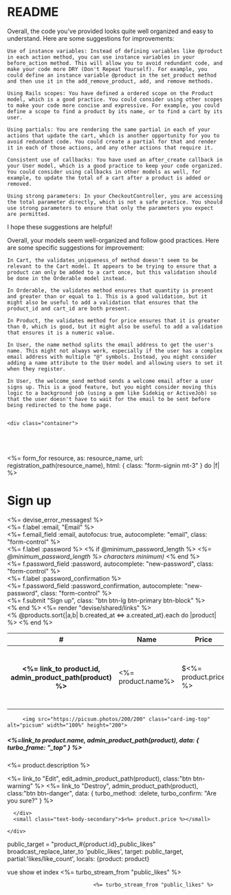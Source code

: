 # README

Overall, the code you've provided looks quite well organized and easy to understand. Here are some suggestions for improvements:

    Use of instance variables: Instead of defining variables like @product in each action method, you can use instance variables in your before_action method. This will allow you to avoid redundant code, and make your code more DRY (Don't Repeat Yourself). For example, you could define an instance variable @product in the set_product method and then use it in the add_remove_product, add, and remove methods.

    Using Rails scopes: You have defined a ordered scope on the Product model, which is a good practice. You could consider using other scopes to make your code more concise and expressive. For example, you could define a scope to find a product by its name, or to find a cart by its user.

    Using partials: You are rendering the same partial in each of your actions that update the cart, which is another opportunity for you to avoid redundant code. You could create a partial for that and render it in each of those actions, and any other actions that require it.

    Consistent use of callbacks: You have used an after_create callback in your User model, which is a good practice to keep your code organized. You could consider using callbacks in other models as well, for example, to update the total of a cart after a product is added or removed.

    Using strong parameters: In your CheckoutController, you are accessing the total parameter directly, which is not a safe practice. You should use strong parameters to ensure that only the parameters you expect are permitted.

I hope these suggestions are helpful!


Overall, your models seem well-organized and follow good practices. Here are some specific suggestions for improvement:

    In Cart, the validates_uniqueness_of method doesn't seem to be relevant to the Cart model. It appears to be trying to ensure that a product can only be added to a cart once, but this validation should be done in the Orderable model instead.

    In Orderable, the validates method ensures that quantity is present and greater than or equal to 1. This is a good validation, but it might also be useful to add a validation that ensures that the product_id and cart_id are both present.

    In Product, the validates method for price ensures that it is greater than 0, which is good, but it might also be useful to add a validation that ensures it is a numeric value.

    In User, the name method splits the email address to get the user's name. This might not always work, especially if the user has a complex email address with multiple "@" symbols. Instead, you might consider adding a name attribute to the User model and allowing users to set it when they register.

    In User, the welcome_send method sends a welcome email after a user signs up. This is a good feature, but you might consider moving this logic to a background job (using a gem like Sidekiq or ActiveJob) so that the user doesn't have to wait for the email to be sent before being redirected to the home page.


    <div class="container">
  <div class="row">
    <div class="col-md-6 offset-md-3">
      <br><br><br>
      <%= form_for resource, as: resource_name, url: registration_path(resource_name), html: { class: "form-signin mt-3" } do |f| %>
        <h1 class="h3 mb-3 font-weight-normal text-center">Sign up</h1>
        <%= devise_error_messages! %>
        <div class="form-group">
          <%= f.label :email, "Email" %><br />
          <%= f.email_field :email, autofocus: true, autocomplete: "email", class: "form-control" %>
        </div>
        <div class="form-group">
          <%= f.label :password %>
          <% if @minimum_password_length %>
          <em><%= @minimum_password_length %> characters minimum)</em>
          <% end %><br />
          <%= f.password_field :password, autocomplete: "new-password", class: "form-control" %>
        </div>
        <div class="form-group">
          <%= f.label :password_confirmation %><br />
          <%= f.password_field :password_confirmation, autocomplete: "new-password", class: "form-control" %>
        </div>
        <div class="actions mt-5">
          <%= f.submit "Sign up", class: "btn btn-lg btn-primary btn-block" %>
        </div>
      <% end %>
      <%= render "devise/shared/links" %>
    </div>
  </div>
</div>

<!--
<%= f.label :email %><br />
<%= f.email_field :email, autofocus: true, autocomplete: "email" %>
-->


<div class="table-responsive">
  <table class="table table-striped">
    <thead>
      <tr>
        <th scope="col">#</th>
        <th scope="col">Name</th>
        <th scope="col">Price</th>
        <th scope="col">Actions</th>
      </tr>
    </thead>
    <tbody>
      <% @products.sort{|a,b| b.created_at <=> a.created_at}.each do |product| %>
        <tr>
          <th scope="row"><%= link_to product.id, admin_product_path(product) %></th>
          <td><%= product.name%></td>
          <td>$<%= product.price %></td>
          <td>
            <%= link_to "Edit", edit_admin_product_path(product) %>
            /
            <%= link_to "Destroy", admin_product_path(product), data: { turbo_method: :delete,
                                                                        turbo_confirm: "Are you sure?"
                                                                      } %>
          </td>
        </tr>
      <% end %>
    </tbody>
  </table> 
</div>


         <img src="https://picsum.photos/200/200" class="card-img-top" alt="picsum" width="100%" height="200">
  <div class="card-body">
    <h5 class="card-title"><%=link_to product.name, admin_product_path(product), data: { turbo_frame: "_top" } %></h5>
    <p class="card-text"><%= product.description %></p>
    <div class="d-flex justify-content-between align-items-center">
      <div>
      <%= link_to "Edit", edit_admin_product_path(product), class:"btn btn-warning" %> 
      <%= link_to "Destroy", admin_product_path(product), class:"btn btn-danger", data: { turbo_method: :delete,
                                                                                           turbo_confirm: "Are you sure?"
                                                                                          } %>
       
      </div>
      <small class="text-body-secondary">$<%= product.price %></small>
      
    </div>
  </div>


   public_target = "product_#{product.id}_public_likes"
    broadcast_replace_later_to 'public_likes',
                                target: public_target,
                                partial:'likes/like_count',
                                locals: {product: product}

vue show et index
                                <%= turbo_stream_from "public_likes" %>

                                <%= turbo_stream_from "public_likes" %>